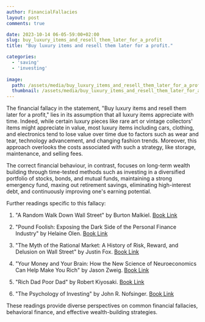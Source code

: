 ```yaml
---
author: FinancialFallacies
layout: post
comments: true

date: 2023-10-14 06-05-59:00+02:00  
slug: buy_luxury_items_and_resell_them_later_for_a_profit
title: "Buy luxury items and resell them later for a profit."

categories:
  - 'saving'
  - 'investing'
  
image:
  path: /assets/media/buy_luxury_items_and_resell_them_later_for_a_profit.jpg
  thumbnail: /assets/media/buy_luxury_items_and_resell_them_later_for_a_profit.jpg
---
```


The financial fallacy in the statement, "Buy luxury items and resell them later for a profit," lies in its assumption that all luxury items appreciate with time. Indeed, while certain luxury pieces like rare art or vintage collectors' items might appreciate in value, most luxury items including cars, clothing, and electronics tend to lose value over time due to factors such as wear and tear, technology advancement, and changing fashion trends. Moreover, this approach overlooks the costs associated with such a strategy, like storage, maintenance, and selling fees.

The correct financial behaviour, in contrast, focuses on long-term wealth building through time-tested methods such as investing in a diversified portfolio of stocks, bonds, and mutual funds, maintaining a strong emergency fund, maxing out retirement savings, eliminating high-interest debt, and continuously improving one's earning potential.

Further readings specific to this fallacy:
1. "A Random Walk Down Wall Street" by Burton Malkiel. [Book Link](https://www.amazon.com/Random-Walk-Down-Wall-Street/dp/0393330338)

2. "Pound Foolish: Exposing the Dark Side of the Personal Finance Industry" by Helaine Olen. [Book Link](https://www.amazon.com/Pound-Foolish-Exposing-Personal-Industry/dp/159184679X)

3. "The Myth of the Rational Market: A History of Risk, Reward, and Delusion on Wall Street" by Justin Fox. [Book Link](https://www.amazon.com/Myth-Rational-Market-History-Delusion/dp/0060599030)

4. "Your Money and Your Brain: How the New Science of Neuroeconomics Can Help Make You Rich" by Jason Zweig. [Book Link](https://www.amazon.com/Your-Money-Brain-Science-Neuroeconomics/dp/0743276698)

5. "Rich Dad Poor Dad" by Robert Kiyosaki. [Book Link](https://www.amazon.com/Rich-Dad-Poor-Teach-Middle/dp/1612680194)

6. "The Psychology of Investing" by John R. Nofsinger. [Book Link](https://www.amazon.com/Psychology-Investing-John-R-Nofsinger/dp/041539757X)

These readings provide diverse perspectives on common financial fallacies, behavioral finance, and effective wealth-building strategies.
